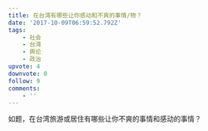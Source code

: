 ```yaml
---
title: 在台湾有哪些让你感动和不爽的事情/物？
date: '2017-10-09T06:59:52.792Z'
tags:
    - 社会
    - 台湾
    - 舆论
    - 政治
upvote: 4
downvote: 0
follow: 9
comments:
    - ''
---
```


如题，在台湾旅游或居住有哪些让你不爽的事情和感动的事情？
